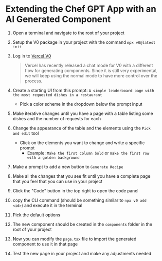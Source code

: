# Extending the Chef GPT App with an AI Generated Component

1. Open a terminal and navigate to the root of your project
2. Setup the V0 package in your project with the command `npx v0@latest init`
3. Log in to [Vercel V0](https://v0.dev/)

   > Vercel has recently released a chat mode for V0 with a different flow for generating components. Since it is still very experimental, we will keep using the normal mode to have more control over the process.

4. Create a starting UI from this prompt: `A simple leaderboard page with the most requested dishes in a restaurant`

   - Pick a color scheme in the dropdown below the prompt input

5. Make iterative changes until you have a page with a table listing some dishes and the number of requests for each
6. Change the appearance of the table and the elements using the `Pick and edit` tool

   - Click on the elements you want to change and write a specific prompt
     - Example: `Make the first column bold` or `make the first row with a golden background`

7. Make a prompt to add a new button to `Generate Recipe`
8. Make all the changes that you see fit until you have a complete page that you feel that you can use in your project
9. Click the "Code" button in the top right to open the code panel
10. copy the CLI command (should be something similar to `npx v0 add <id>`) and execute it in the terminal
11. Pick the default options
12. The new component should be created in the `components` folder in the root of your project
13. Now you can modify the `page.tsx` file to import the generated component to use it in that page
14. Test the new page in your project and make any adjustments needed
